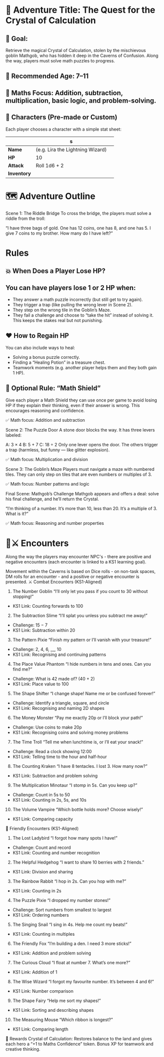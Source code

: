 # 🧭 Adventure Title: The Quest for the Crystal of Calculation
## 🎯 Goal:
Retrieve the magical Crystal of Calculation, stolen by the mischievous goblin Mathgob, who has hidden it deep in the Caverns of Confusion. Along the way, players must solve math puzzles to progress.

## 👧 Recommended Age: 7–11
## 🧮 Maths Focus: Addition, subtraction, multiplication, basic logic, and problem-solving.
## 🧙 Characters (Pre-made or Custom)
Each player chooses a character with a simple stat sheet:


|   | s |   |
|-------|---|---|
| **Name** | (e.g. Lira the Lightning Wizard)|   |
| **HP** | 10 |   |
| **Attack** |  Roll 1d6 + 2|
| **Inventory** | |


# 🗺️ Adventure Outline
Scene 1: The Riddle Bridge
To cross the bridge, the players must solve a riddle from the troll:

“I have three bags of gold. One has 12 coins, one has 8, and one has 5.
I give 7 coins to my brother. How many do I have left?”

# Rules
## 💥 When Does a Player Lose HP?
## You can have players lose 1 or 2 HP when:

- They answer a math puzzle incorrectly (but still get to try again).
- They trigger a trap (like pulling the wrong lever in Scene 2).
- They step on the wrong tile in the Goblin’s Maze.
- They fail a challenge and choose to “take the hit” instead of solving it.
This keeps the stakes real but not punishing.

## ❤️ How to Regain HP
You can also include ways to heal:

- Solving a bonus puzzle correctly.
- Finding a “Healing Potion” in a treasure chest.
- Teamwork moments (e.g. another player helps them and they both gain 1 HP).

## 🧠 Optional Rule: “Math Shield”
Give each player a Math Shield they can use once per game to avoid losing HP if they explain their thinking, even if their answer is wrong. This encourages reasoning and confidence.


✅ Math focus: Addition and subtraction

Scene 2: The Puzzle Door
A stone door blocks the way. It has three levers labeled:

A: 3 × 4
B: 5 + 7
C: 18 ÷ 2
Only one lever opens the door. The others trigger a trap (harmless, but funny — like glitter explosion).

✅ Math focus: Multiplication and division

Scene 3: The Goblin’s Maze
Players must navigate a maze with numbered tiles. They can only step on tiles that are even numbers or multiples of 3.

✅ Math focus: Number patterns and logic

Final Scene: Mathgob’s Challenge
Mathgob appears and offers a deal: solve his final challenge, and he’ll return the Crystal.

“I’m thinking of a number.
It’s more than 10, less than 20.
It’s a multiple of 3.
What is it?”

✅ Math focus: Reasoning and number properties



# 🤝⚔️ Encounters
Along the way the players may encounter NPC's - there are positive and negative encounters (each encounter is linked to a KS1 learning goal).

Movement within the Caverns is based on Dice rolls - on non-task spaces, DM rolls for an encounter - and a positive or negative encounter is presented.
⚔️ Combat Encounters (KS1-Aligned)
1. The Number Goblin
“I’ll only let you pass if you count to 30 without stopping!”

- KS1 Link: Counting forwards to 100

2. The Subtraction Slime
“I’ll splat you unless you subtract me away!”

- Challenge: 15 − 7
- KS1 Link: Subtraction within 20

3. The Pattern Pixie
“Finish my pattern or I’ll vanish with your treasure!”

- Challenge: 2, 4, 6, __, 10
- KS1 Link: Recognising and continuing patterns

4. The Place Value Phantom
“I hide numbers in tens and ones. Can you find me?”

- Challenge: What is 42 made of? (40 + 2)
- KS1 Link: Place value to 100

5. The Shape Shifter
“I change shape! Name me or be confused forever!”

- Challenge: Identify a triangle, square, and circle
- KS1 Link: Recognising and naming 2D shapes

6. The Money Monster
“Pay me exactly 20p or I’ll block your path!”

- Challenge: Use coins to make 20p
- KS1 Link: Recognising coins and solving money problems

7. The Time Troll
“Tell me when lunchtime is, or I’ll eat your snack!”

- Challenge: Read a clock showing 12:00
- KS1 Link: Telling time to the hour and half-hour

8. The Counting Kraken
“I have 8 tentacles. I lost 3. How many now?”

- KS1 Link: Subtraction and problem solving

9. The Multiplication Minotaur
“I stomp in 5s. Can you keep up?”

- Challenge: Count in 5s to 50
- KS1 Link: Counting in 2s, 5s, and 10s

10. The Volume Vampire
“Which bottle holds more? Choose wisely!”

- KS1 Link: Comparing capacity

🤝 Friendly Encounters (KS1-Aligned)
1. The Lost Ladybird
“I forgot how many spots I have!”

- Challenge: Count and record
- KS1 Link: Counting and number recognition

2. The Helpful Hedgehog
“I want to share 10 berries with 2 friends.”

- KS1 Link: Division and sharing

3. The Rainbow Rabbit
“I hop in 2s. Can you hop with me?”

- KS1 Link: Counting in 2s

4. The Puzzle Pixie
“I dropped my number stones!”

- Challenge: Sort numbers from smallest to largest
- KS1 Link: Ordering numbers

5. The Singing Snail
“I sing in 4s. Help me count my beats!”

- KS1 Link: Counting in multiples

6. The Friendly Fox
“I’m building a den. I need 3 more sticks!”

- KS1 Link: Addition and problem solving

7. The Curious Cloud
“I float at number 7. What’s one more?”

- KS1 Link: Addition of 1

8. The Wise Wizard
“I forgot my favourite number. It’s between 4 and 6!”

- KS1 Link: Number comparison

9. The Shape Fairy
“Help me sort my shapes!”

- KS1 Link: Sorting and describing shapes

10. The Measuring Mouse
“Which ribbon is longest?”

- KS1 Link: Comparing length







🎁 Rewards
Crystal of Calculation: Restores balance to the land and gives each hero a “+1 to Maths Confidence” token.
Bonus XP for teamwork and creative thinking.
